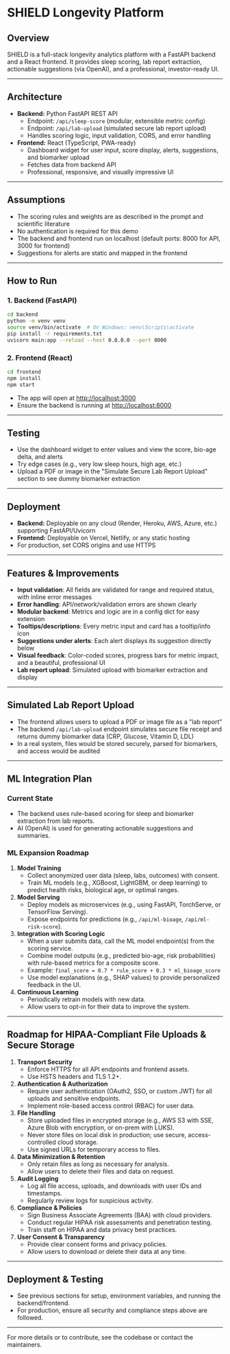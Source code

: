 # SHIELD Longevity Platform

## Overview
SHIELD is a full-stack longevity analytics platform with a FastAPI backend and a React frontend. It provides sleep scoring, lab report extraction, actionable suggestions (via OpenAI), and a professional, investor-ready UI.

---

## Architecture
- **Backend:** Python FastAPI REST API
  - Endpoint: `/api/sleep-score` (modular, extensible metric config)
  - Endpoint: `/api/lab-upload` (simulated secure lab report upload)
  - Handles scoring logic, input validation, CORS, and error handling
- **Frontend:** React (TypeScript, PWA-ready)
  - Dashboard widget for user input, score display, alerts, suggestions, and biomarker upload
  - Fetches data from backend API
  - Professional, responsive, and visually impressive UI

---

## Assumptions
- The scoring rules and weights are as described in the prompt and scientific literature
- No authentication is required for this demo
- The backend and frontend run on localhost (default ports: 8000 for API, 3000 for frontend)
- Suggestions for alerts are static and mapped in the frontend

---

## How to Run

### 1. Backend (FastAPI)
```bash
cd backend
python -m venv venv
source venv/bin/activate  # On Windows: venv\Scripts\activate
pip install -r requirements.txt
uvicorn main:app --reload --host 0.0.0.0 --port 8000
```

### 2. Frontend (React)
```bash
cd frontend
npm install
npm start
```
- The app will open at [http://localhost:3000](http://localhost:3000)
- Ensure the backend is running at [http://localhost:8000](http://localhost:8000)

---

## Testing
- Use the dashboard widget to enter values and view the score, bio-age delta, and alerts
- Try edge cases (e.g., very low sleep hours, high age, etc.)
- Upload a PDF or image in the "Simulate Secure Lab Report Upload" section to see dummy biomarker extraction

---

## Deployment
- **Backend:** Deployable on any cloud (Render, Heroku, AWS, Azure, etc.) supporting FastAPI/Uvicorn
- **Frontend:** Deployable on Vercel, Netlify, or any static hosting
- For production, set CORS origins and use HTTPS

---

## Features & Improvements
- **Input validation**: All fields are validated for range and required status, with inline error messages
- **Error handling**: API/network/validation errors are shown clearly
- **Modular backend**: Metrics and logic are in a config dict for easy extension
- **Tooltips/descriptions**: Every metric input and card has a tooltip/info icon
- **Suggestions under alerts**: Each alert displays its suggestion directly below
- **Visual feedback**: Color-coded scores, progress bars for metric impact, and a beautiful, professional UI
- **Lab report upload**: Simulated upload with biomarker extraction and display

---

## Simulated Lab Report Upload
- The frontend allows users to upload a PDF or image file as a "lab report"
- The backend `/api/lab-upload` endpoint simulates secure file receipt and returns dummy biomarker data (CRP, Glucose, Vitamin D, LDL)
- In a real system, files would be stored securely, parsed for biomarkers, and access would be audited

---

## ML Integration Plan

### Current State
- The backend uses rule-based scoring for sleep and biomarker extraction from lab reports.
- AI (OpenAI) is used for generating actionable suggestions and summaries.

### ML Expansion Roadmap
1. **Model Training**
   - Collect anonymized user data (sleep, labs, outcomes) with consent.
   - Train ML models (e.g., XGBoost, LightGBM, or deep learning) to predict health risks, biological age, or optimal ranges.
2. **Model Serving**
   - Deploy models as microservices (e.g., using FastAPI, TorchServe, or TensorFlow Serving).
   - Expose endpoints for predictions (e.g., `/api/ml-bioage`, `/api/ml-risk-score`).
3. **Integration with Scoring Logic**
   - When a user submits data, call the ML model endpoint(s) from the scoring service.
   - Combine model outputs (e.g., predicted bio-age, risk probabilities) with rule-based metrics for a composite score.
   - Example: `final_score = 0.7 * rule_score + 0.3 * ml_bioage_score`
   - Use model explanations (e.g., SHAP values) to provide personalized feedback in the UI.
4. **Continuous Learning**
   - Periodically retrain models with new data.
   - Allow users to opt-in for their data to improve the system.

---

## Roadmap for HIPAA-Compliant File Uploads & Secure Storage

1. **Transport Security**
   - Enforce HTTPS for all API endpoints and frontend assets.
   - Use HSTS headers and TLS 1.2+.
2. **Authentication & Authorization**
   - Require user authentication (OAuth2, SSO, or custom JWT) for all uploads and sensitive endpoints.
   - Implement role-based access control (RBAC) for user data.
3. **File Handling**
   - Store uploaded files in encrypted storage (e.g., AWS S3 with SSE, Azure Blob with encryption, or on-prem with LUKS).
   - Never store files on local disk in production; use secure, access-controlled cloud storage.
   - Use signed URLs for temporary access to files.
4. **Data Minimization & Retention**
   - Only retain files as long as necessary for analysis.
   - Allow users to delete their files and data on request.
5. **Audit Logging**
   - Log all file access, uploads, and downloads with user IDs and timestamps.
   - Regularly review logs for suspicious activity.
6. **Compliance & Policies**
   - Sign Business Associate Agreements (BAA) with cloud providers.
   - Conduct regular HIPAA risk assessments and penetration testing.
   - Train staff on HIPAA and data privacy best practices.
7. **User Consent & Transparency**
   - Provide clear consent forms and privacy policies.
   - Allow users to download or delete their data at any time.

---

## Deployment & Testing
- See previous sections for setup, environment variables, and running the backend/frontend.
- For production, ensure all security and compliance steps above are followed.

---

For more details or to contribute, see the codebase or contact the maintainers.
